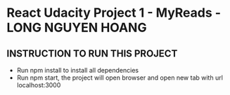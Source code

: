# React Udacity Project 1 - MyReads - LONG NGUYEN HOANG

## INSTRUCTION TO RUN THIS PROJECT
- Run npm install to install all dependencies
- Run npm start, the project will open browser and open new
tab with url localhost:3000